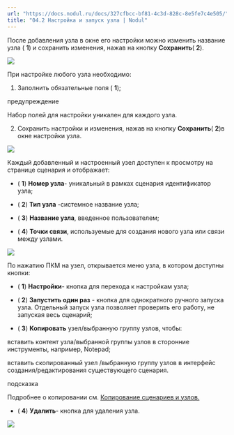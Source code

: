 ```yaml
---
url: "https://docs.nodul.ru/docs/327cfbcc-bf81-4c3d-828c-8e5fe7c4e505/"
title: "04.2 Настройка и запуск узла | Nodul"
---
```


После добавления узла в окне его настройки можно изменить название узла ( **1**) и сохранить изменения, нажав на кнопку **Сохранить**( **2**).

![](https://docs.nodul.ru/img/notion/a0978190-c95b-4ef4-9e48-3874e1287d76/Untitled.png)

При настройке любого узла необходимо:

1. Заполнить обязательные поля ( **1**);

предупреждение

Набор полей для настройки уникален для каждого узла.

2. Сохранить настройки и изменения, нажав на кнопку **Сохранить**( **2**)в окне настройки узла.

![](https://docs.nodul.ru/img/notion/c12f8489-a365-4d59-b7e2-a97dc95d01ab/Untitled.png)

Каждый добавленный и настроенный узел доступен к просмотру на странице сценария и отображает:

- ( **1**) **Номер узла**\- уникальный в рамках сценария идентификатор узла;

- ( **2**) **Тип узла** -системное название узла;

- ( **3**) **Название узла**, введенное пользователем;

- ( **4**) **Точки связи**, используемые для создания нового узла или связи между узлами.

![](https://docs.nodul.ru/img/notion/3f82b831-cc8f-49d9-b775-bdae73cd3a32/Untitled.png)

По нажатию ПКМ на узел, открывается меню узла, в котором доступны кнопки:

- ( **1**) **Настройки**\- кнопка для перехода к настройкам узла;

- ( **2**) **Запустить один раз** \- кнопка для однократного ручного запуска узла. Отдельный запуск узла позволяет проверить его работу, не запуская весь сценарий;

- ( **3**) **Копировать** узел/выбранную группу узлов, чтобы:

вставить контент узла/выбранной группы узлов в сторонние инструменты, например, Notepad;

вставить скопированный узел /выбранную группу узлов в интерфейс создания/редактирования существующего сценария.

подсказка

Подробнее о копировании см. [Копирование сценариев и узлов.](https://docs.nodul.ru/docs/6a180124-baa2-442d-ae6a-a4a1621d7557)

- ( **4**) **Удалить**\- кнопка для удаления узла.

![](https://docs.nodul.ru/img/notion/b5b8aa3c-0559-454f-83dc-c432a6c0e156/Untitled.png)